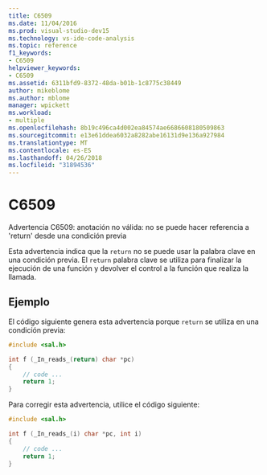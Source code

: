 ```yaml
---
title: C6509
ms.date: 11/04/2016
ms.prod: visual-studio-dev15
ms.technology: vs-ide-code-analysis
ms.topic: reference
f1_keywords:
- C6509
helpviewer_keywords:
- C6509
ms.assetid: 6311bfd9-8372-48da-b01b-1c8775c38449
author: mikeblome
ms.author: mblome
manager: wpickett
ms.workload:
- multiple
ms.openlocfilehash: 8b19c496ca4d002ea84574ae6686608180509863
ms.sourcegitcommit: e13e61ddea6032a8282abe16131d9e136a927984
ms.translationtype: MT
ms.contentlocale: es-ES
ms.lasthandoff: 04/26/2018
ms.locfileid: "31894536"
---
```

# <a name="c6509"></a>C6509
Advertencia C6509: anotación no válida: no se puede hacer referencia a 'return' desde una condición previa

 Esta advertencia indica que la `return` no se puede usar la palabra clave en una condición previa. El `return` palabra clave se utiliza para finalizar la ejecución de una función y devolver el control a la función que realiza la llamada.

## <a name="example"></a>Ejemplo
 El código siguiente genera esta advertencia porque `return` se utiliza en una condición previa:

```cpp
#include <sal.h>

int f (_In_reads_(return) char *pc)
{
    // code ...
    return 1;
}
```

 Para corregir esta advertencia, utilice el código siguiente:

```cpp
#include <sal.h>

int f (_In_reads_(i) char *pc, int i)
{
    // code ...
    return 1;
}
```